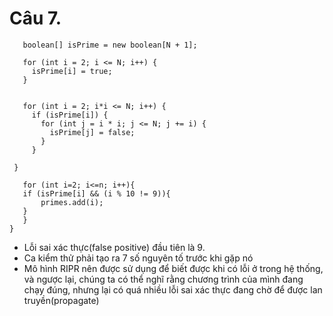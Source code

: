 # Câu 7.
 ```public void computePrimes(int n){
    boolean[] isPrime = new boolean[N + 1];
    
    for (int i = 2; i <= N; i++) {
      isPrime[i] = true;
    }
 
    
    for (int i = 2; i*i <= N; i++) {
      if (isPrime[i]) {
        for (int j = i * i; j <= N; j += i) {
          isPrime[j] = false;
        }
      }
  
  }

    for (int i=2; i<=n; i++){
 	if (isPrime[i] && (i % 10 != 9)){
  		primes.add(i);
	}
    }
}
```
- Lỗi sai xác thực(false positive) đầu tiên là 9.
- Ca kiểm thử phải tạo ra 7 số nguyên tố trước khi gặp nó
- Mô hình RIPR nên được sử dụng để biết được khi có lỗi ở trong hệ thống, và ngược lại, chúng ta có thể nghĩ rằng chương trình của mình đang chạy đúng, nhưng lại có quá nhiều lỗi sai xác thực đang chờ để được lan truyền(propagate) 